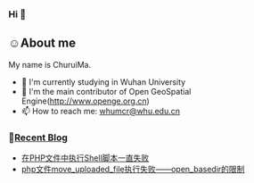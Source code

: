 ### Hi 👋

## :relaxed:About me
My name is ChuruiMa.  

- 🔭 I'm currently studying in Wuhan University
- 👯 I'm the main contributor of Open GeoSpatial Engine(http://www.openge.org.cn)
- 📫 How to reach me: whumcr@whu.edu.cn

### 📝<a href="https://achuan-2.top/" target="_blank">Recent Blog</a>
<!-- BLOG-POST-LIST:START -->
- [在PHP文件中执行Shell脚本一直失败](https://blog.csdn.net/Xiaoruiui_Ma/article/details/146227415?spm=1011.2415.3001.10575&sharefrom=mp_manage_link)
- [php文件move_uploaded_file执行失败——open_basedir的限制](https://blog.csdn.net/Xiaoruiui_Ma/article/details/145423187?spm=1011.2415.3001.10575&sharefrom=mp_manage_link)
<!-- BLOG-POST-LIST:END -->
